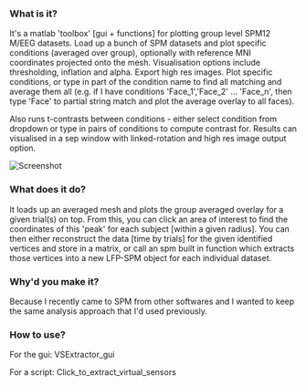 ### What is it?
It's a matlab 'toolbox' [gui + functions] for plotting group level SPM12 M/EEG datasets. Load up a bunch of SPM datasets and plot specific conditions (averaged over group), optionally with reference MNI coordinates projected onto the mesh. Visualisation options include thresholding, inflation and alpha. Export high res images. Plot specific conditions, or type in part of the condition name to find all matching and average them all (e.g. if I have conditions 'Face_1','Face_2' ... 'Face_n', then type 'Face' to partial string match and plot the average overlay to all faces). 

Also runs t-contrasts between conditions - either select condition from dropdown or type in pairs of conditions to compute contrast for. Results can visualised in a sep window with linked-rotation and high res image output option.

![Screenshot](https://s17.postimg.org/jccp6721b/Screen_Shot_2016_12_05_at_10_31_40.png)

### What does it do?
It loads up an averaged mesh and plots the group averaged overlay for a given trial(s) on top. From this, you can click an area of interest to find the coordinates of this 'peak' for each subject [within a given radius]. You can then either reconstruct the data [time by trials] for the given identified vertices and store in a matrix, or call an spm built in function which extracts those vertices into a new LFP-SPM object for each individual dataset.

### Why'd you make it?
Because I recently came to SPM from other softwares and I wanted to keep the same analysis approach that I'd used previously. 

### How to use?
For the gui: VSExtractor_gui

For a script: Click_to_extract_virtual_sensors

